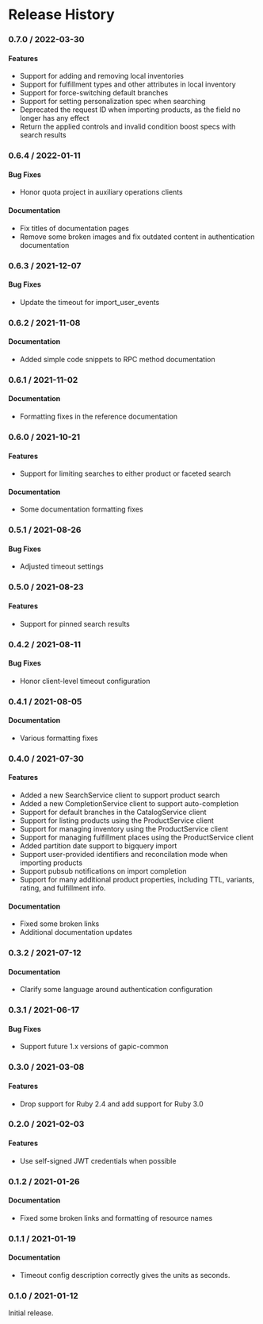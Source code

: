 # Release History

### 0.7.0 / 2022-03-30

#### Features

* Support for adding and removing local inventories
* Support for fulfillment types and other attributes in local inventory
* Support for force-switching default branches
* Support for setting personalization spec when searching
* Deprecated the request ID when importing products, as the field no longer has any effect
* Return the applied controls and invalid condition boost specs with search results

### 0.6.4 / 2022-01-11

#### Bug Fixes

* Honor quota project in auxiliary operations clients

#### Documentation

* Fix titles of documentation pages
* Remove some broken images and fix outdated content in authentication documentation

### 0.6.3 / 2021-12-07

#### Bug Fixes

* Update the timeout for import_user_events

### 0.6.2 / 2021-11-08

#### Documentation

* Added simple code snippets to RPC method documentation

### 0.6.1 / 2021-11-02

#### Documentation

* Formatting fixes in the reference documentation

### 0.6.0 / 2021-10-21

#### Features

* Support for limiting searches to either product or faceted search

#### Documentation

* Some documentation formatting fixes

### 0.5.1 / 2021-08-26

#### Bug Fixes

* Adjusted timeout settings

### 0.5.0 / 2021-08-23

#### Features

* Support for pinned search results

### 0.4.2 / 2021-08-11

#### Bug Fixes

* Honor client-level timeout configuration

### 0.4.1 / 2021-08-05

#### Documentation

* Various formatting fixes

### 0.4.0 / 2021-07-30

#### Features

* Added a new SearchService client to support product search
* Added a new CompletionService client to support auto-completion
* Support for default branches in the CatalogService client
* Support for listing products using the ProductService client
* Support for managing inventory using the ProductService client
* Support for managing fulfillment places using the ProductService client
* Added partition date support to bigquery import
* Support user-provided identifiers and reconcilation mode when importing products
* Support pubsub notifications on import completion
* Support for many additional product properties, including TTL, variants, rating, and fulfillment info.

#### Documentation

* Fixed some broken links
* Additional documentation updates

### 0.3.2 / 2021-07-12

#### Documentation

* Clarify some language around authentication configuration

### 0.3.1 / 2021-06-17

#### Bug Fixes

* Support future 1.x versions of gapic-common

### 0.3.0 / 2021-03-08

#### Features

* Drop support for Ruby 2.4 and add support for Ruby 3.0

### 0.2.0 / 2021-02-03

#### Features

* Use self-signed JWT credentials when possible

### 0.1.2 / 2021-01-26

#### Documentation

* Fixed some broken links and formatting of resource names

### 0.1.1 / 2021-01-19

#### Documentation

* Timeout config description correctly gives the units as seconds.

### 0.1.0 / 2021-01-12

Initial release.
